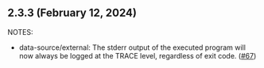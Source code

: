 ## 2.3.3 (February 12, 2024)

NOTES:

* data-source/external: The stderr output of the executed program will now always be logged at the TRACE level, regardless of exit code. ([#67](https://github.com/hashicorp/terraform-provider-external/issues/67))

